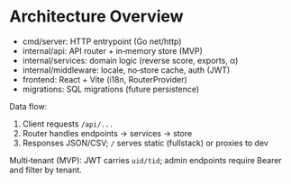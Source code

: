 # Architecture Overview

- cmd/server: HTTP entrypoint (Go net/http)
- internal/api: API router + in‑memory store (MVP)
- internal/services: domain logic (reverse score, exports, α)
- internal/middleware: locale, no‑store cache, auth (JWT)
- frontend: React + Vite (i18n, RouterProvider)
- migrations: SQL migrations (future persistence)

Data flow:
1) Client requests `/api/...`
2) Router handles endpoints → services → store
3) Responses JSON/CSV; `/` serves static (fullstack) or proxies to dev

Multi‑tenant (MVP): JWT carries `uid/tid`; admin endpoints require Bearer and filter by tenant.

